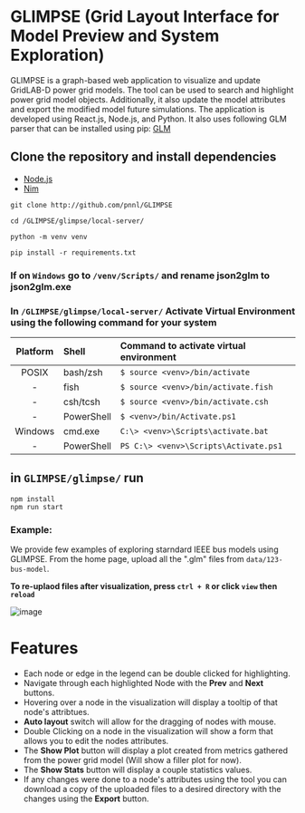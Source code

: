 # GLIMPSE (Grid Layout Interface for Model Preview and System Exploration)

GLIMPSE is a graph-based web application to visualize and update GridLAB-D power grid models. The tool can be used to search and highlight power grid model objects. Additionally, it also update the model attributes and export the modified model future simulations. The application is developed using React.js, Node.js, and Python. It also uses following GLM parser that can be installed using pip: [GLM](https://github.com/NREL/glm) 

## Clone the repository and install dependencies
- [Node.js](https://nodejs.org/en)
- [Nim](https://nim-lang.org/install.html)

```
git clone http://github.com/pnnl/GLIMPSE

cd /GLIMPSE/glimpse/local-server/

python -m venv venv

pip install -r requirements.txt
```
### If on `Windows` go to `/venv/Scripts/` and rename **json2glm** to **json2glm.exe**

### In `/GLIMPSE/glimpse/local-server/` Activate Virtual Environment using the following command for your system
| Platform | Shell      | Command to activate virtual environment |
| :------: | :--------- | :-------------------------------------- |
| POSIX    | bash/zsh   | `$ source <venv>/bin/activate`          |
|    -     | fish       | `$ source <venv>/bin/activate.fish`     |
|    -     | csh/tcsh   | `$ source <venv>/bin/activate.csh`      |
|    -     | PowerShell | `$ <venv>/bin/Activate.ps1`             |
| Windows  | cmd.exe    | `C:\> <venv>\Scripts\activate.bat`      |
|    -     | PowerShell | `PS C:\> <venv>\Scripts\Activate.ps1`   |
## in `GLIMPSE/glimpse/` run 
```
npm install
npm run start
```

### Example:
We provide few examples of exploring starndard IEEE bus models using GLIMPSE. From the home page, upload all the ".glm" files from `data/123-bus-model`.

**To re-uplaod files after visualization, press `ctrl + R` or click `view` then `reload`**

![image](https://github.com/pnnl/glm_viz/assets/4779453/5c74d781-6491-49a9-afec-7fcf13a2ba56)

# Features
* Each node or edge in the legend can be double clicked for highlighting.
* Navigate through each highlighted Node with the **Prev** and **Next** buttons.
* Hovering over a node in the visualization will display a tooltip of that node's attribtues.
* **Auto layout** switch will allow for the dragging of nodes with mouse.
* Double Clicking on a node in the visualization will show a form that allows you to edit the nodes attributes.
* The **Show Plot** button will display a plot created from metrics gathered from the power grid model (Will show a filler plot for now).
* The **Show Stats** button will display a couple statistics values.
* If any changes were done to a node's attributes using the tool you can download a copy of the uploaded files to a desired directory with the changes using the **Export** button.